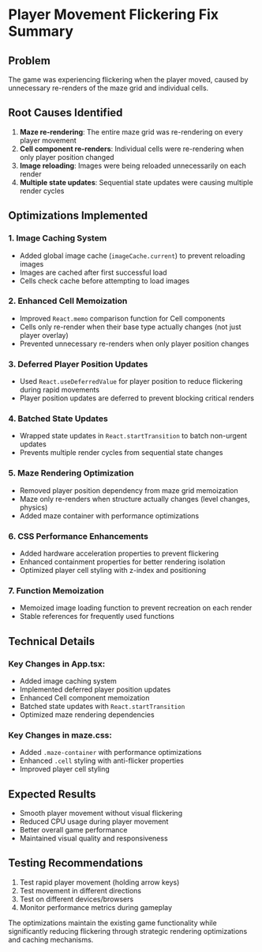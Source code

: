 # Player Movement Flickering Fix Summary

## Problem
The game was experiencing flickering when the player moved, caused by unnecessary re-renders of the maze grid and individual cells.

## Root Causes Identified
1. **Maze re-rendering**: The entire maze grid was re-rendering on every player movement
2. **Cell component re-renders**: Individual cells were re-rendering when only player position changed
3. **Image reloading**: Images were being reloaded unnecessarily on each render
4. **Multiple state updates**: Sequential state updates were causing multiple render cycles

## Optimizations Implemented

### 1. Image Caching System
- Added global image cache (`imageCache.current`) to prevent reloading images
- Images are cached after first successful load
- Cells check cache before attempting to load images

### 2. Enhanced Cell Memoization
- Improved `React.memo` comparison function for Cell components
- Cells only re-render when their base type actually changes (not just player overlay)
- Prevented unnecessary re-renders when only player position changes

### 3. Deferred Player Position Updates
- Used `React.useDeferredValue` for player position to reduce flickering during rapid movements
- Player position updates are deferred to prevent blocking critical renders

### 4. Batched State Updates
- Wrapped state updates in `React.startTransition` to batch non-urgent updates
- Prevents multiple render cycles from sequential state changes

### 5. Maze Rendering Optimization
- Removed player position dependency from maze grid memoization
- Maze only re-renders when structure actually changes (level changes, physics)
- Added maze container with performance optimizations

### 6. CSS Performance Enhancements
- Added hardware acceleration properties to prevent flickering
- Enhanced containment properties for better rendering isolation
- Optimized player cell styling with z-index and positioning

### 7. Function Memoization
- Memoized image loading function to prevent recreation on each render
- Stable references for frequently used functions

## Technical Details

### Key Changes in App.tsx:
- Added image caching system
- Implemented deferred player position updates
- Enhanced Cell component memoization
- Batched state updates with `React.startTransition`
- Optimized maze rendering dependencies

### Key Changes in maze.css:
- Added `.maze-container` with performance optimizations
- Enhanced `.cell` styling with anti-flicker properties
- Improved player cell styling

## Expected Results
- Smooth player movement without visual flickering
- Reduced CPU usage during player movement
- Better overall game performance
- Maintained visual quality and responsiveness

## Testing Recommendations
1. Test rapid player movement (holding arrow keys)
2. Test movement in different directions
3. Test on different devices/browsers
4. Monitor performance metrics during gameplay

The optimizations maintain the existing game functionality while significantly reducing flickering through strategic rendering optimizations and caching mechanisms.